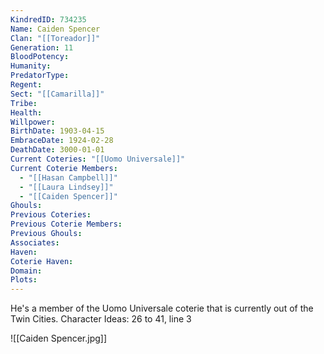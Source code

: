 ```yaml
---
KindredID: 734235
Name: Caiden Spencer
Clan: "[[Toreador]]"
Generation: 11
BloodPotency: 
Humanity: 
PredatorType: 
Regent: 
Sect: "[[Camarilla]]"
Tribe: 
Health: 
Willpower: 
BirthDate: 1903-04-15
EmbraceDate: 1924-02-28
DeathDate: 3000-01-01
Current Coteries: "[[Uomo Universale]]"
Current Coterie Members:
  - "[[Hasan Campbell]]"
  - "[[Laura Lindsey]]"
  - "[[Caiden Spencer]]"
Ghouls: 
Previous Coteries: 
Previous Coterie Members: 
Previous Ghouls: 
Associates: 
Haven: 
Coterie Haven: 
Domain: 
Plots:
---
```

He's a member of the Uomo Universale coterie that is currently out of the Twin Cities.
Character Ideas: 
26 to 41, line 3

![[Caiden Spencer.jpg]]
